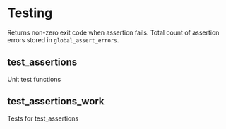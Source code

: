 # Testing
Returns non-zero exit code when assertion fails.
Total count of assertion errors stored in `global_assert_errors`.

## test_assertions
Unit test functions

## test_assertions_work
Tests for test_assertions

